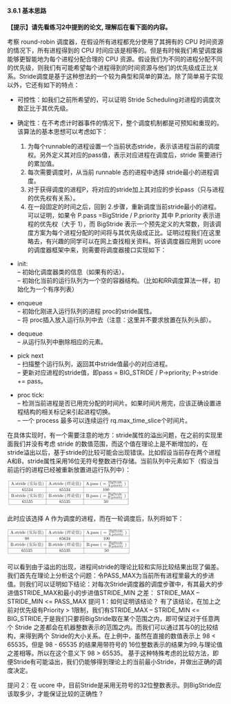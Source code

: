 
#### 3.6.1 基本思路 

**【提示】请先看练习2中提到的论文, 理解后在看下面的内容。**

考察 round-robin 调度器，在假设所有进程都充分使用了其拥有的 CPU 时间资源的情况下，所有进程得到的 CPU 时间应该是相等的。但是有时候我们希望调度器能够更智能地为每个进程分配合理的 CPU 资源。假设我们为不同的进程分配不同的优先级，则我们有可能希望每个进程得到的时间资源与他们的优先级成正比关系。Stride调度是基于这种想法的一个较为典型和简单的算法。除了简单易于实现以外，它还有如下的特点：

* 可控性：如我们之前所希望的，可以证明 Stride Scheduling对进程的调度次数正比于其优先级。
* 确定性：在不考虑计时器事件的情况下，整个调度机制都是可预知和重现的。该算法的基本思想可以考虑如下：       
  1. 为每个runnable的进程设置一个当前状态stride，表示该进程当前的调度权。另外定义其对应的pass值，表示对应进程在调度后，stride 需要进行的累加值。  
  2. 每次需要调度时，从当前 runnable 态的进程中选择 stride最小的进程调度。
  3. 对于获得调度的进程P，将对应的stride加上其对应的步长pass（只与进程的优先权有关系）。  
  4. 在一段固定的时间之后，回到 2.步骤，重新调度当前stride最小的进程。   
可以证明，如果令 P.pass =BigStride / P.priority 其中 P.priority 表示进程的优先权（大于 1），而 BigStride 表示一个预先定义的大常数，则该调度方案为每个进程分配的时间将与其优先级成正比。证明过程我们在这里略去，有兴趣的同学可以在网上查找相关资料。将该调度器应用到
ucore 的调度器框架中来，则需要将调度器接口实现如下：

* init:    
– 初始化调度器类的信息（如果有的话）。   
– 初始化当前的运行队列为一个空的容器结构。（比如和RR调度算法一样，初始化为一个有序列表）   

* enqueue    
– 初始化刚进入运行队列的进程 proc的stride属性。     
– 将 proc插入放入运行队列中去（注意：这里并不要求放置在队列头部）。    

* dequeue    
– 从运行队列中删除相应的元素。     

* pick next      
– 扫描整个运行队列，返回其中stride值最小的对应进程。     
– 更新对应进程的stride值，即pass = BIG\_STRIDE / P-\>priority; P-\>stride += pass。     

* proc tick:   
– 检测当前进程是否已用完分配的时间片。如果时间片用完，应该正确设置进程结构的相关标记来引起进程切换。    
– 一个 process 最多可以连续运行 rq.max\_time\_slice个时间片。    

在具体实现时，有一个需要注意的地方：stride属性的溢出问题，在之前的实现里面我们并没有考虑 stride 的数值范围，而这个值在理论上是不断增加的，在
stride溢出以后，基于stride的比较可能会出现错误。比如假设当前存在两个进程A和B，stride属性采用16位无符号整数进行存储。当前队列中元素如下（假设当前运行的进程已经被重新放置进运行队列中）：   

![image](../lab6_figs/image001.png)

此时应该选择 A 作为调度的进程，而在一轮调度后，队列将如下：

![image](../lab6_figs/image002.png)

可以看到由于溢出的出现，进程间stride的理论比较和实际比较结果出现了偏差。我们首先在理论上分析这个问题：令PASS\_MAX为当前所有进程里最大的步进值。则我们可以证明如下结论：对每次Stride调度器的调度步骤中，有其最大的步进值STRIDE\_MAX和最小的步进值STRIDE\_MIN
之差：
STRIDE\_MAX – STRIDE\_MIN <= PASS\_MAX
提问 1：如何证明该结论？ 有了该结论，在加上之前对优先级有Priority \> 1限制，我们有STRIDE\_MAX – STRIDE\_MIN <= BIG\_STRIDE,于是我们只要将BigStride取在某个范围之内，即可保证对于任意两个 Stride 之差都会在机器整数表示的范围之内。而我们可以通过其与0的比较结构，来得到两个
Stride的大小关系。在上例中，虽然在直接的数值表示上 98 < 65535，但是 98 - 65535 的结果用带符号的 16位整数表示的结果为99,与理论值之差相等。所以在这个意义下 98 \> 65535。
基于这种特殊考虑的比较方法，即便Stride有可能溢出，我们仍能够得到理论上的当前最小Stride，并做出正确的调度决定。

提问 2：在 ucore 中，目前Stride是采用无符号的32位整数表示。则BigStride应该取多少，才能保证比较的正确性？
